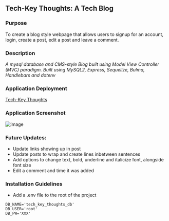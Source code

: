 ## Tech-Key Thoughts: A Tech Blog

### Purpose
To create a blog style webpage that allows users to signup for an account, login, create a post, edit a post and leave a comment.

### Description

_A mysql database and CMS-style Blog built using Model View Controller (MVC) paradigm. Built using MySQL2, Express, Sequelize, Bulma, Handlebars and dotenv_

### Application Deployment

[Tech-Key Thoughts](https://tech-blog-techkey-thoughts.herokuapp.com)

### Application Screenshot

![image](https://user-images.githubusercontent.com/98130524/173920641-b3c79811-6ed4-4055-82f6-bbffb1f84b78.png)

### Future Updates: 
* Update links showing up in post
* Update posts to wrap and create lines inbetween sentences
* Add options to change text, bold, underline and italicize font, alongside font size
* Edit a comment and time it was added


### Installation Guidelines

- Add a .env file to the root of the project

```text
DB_NAME='tech_key_thoughts_db'
DB_USER='root'
DB_PW='XXX'
```

